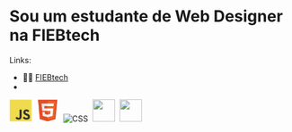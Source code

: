 <h1>Sou um estudante de Web Designer na FIEBtech</h1>

<div>
  Links:
  <ul>
    <li>👨‍🎓 <a href="https://www.fieb.edu.br">FIEBtech</a></li>
    <li></li>
  </ul>
  
</div>
<div>
  <img src="https://github.com/devicons/devicon/blob/master/icons/javascript/javascript-original.svg" title="JavaScript" alt="JavaScript" width="40" height="40"/>&nbsp;  
  <img src="https://github.com/devicons/devicon/blob/master/icons/html5/html5-original.svg" title="HTML5" alt="HTML" width="40" height="40"/>&nbsp;
  <img src="https://cdn.jsdelivr.net/gh/devicons/devicon/icons/css3/css3-original.svg" title="CSS3" alt="CSS" width="40" height="40"/>&nbsp;
  <img src="https://cdn.jsdelivr.net/gh/devicons/devicon/icons/vscode/vscode-original.svg"  width="40" height="40"/>&nbsp;
  <img src="https://cdn.jsdelivr.net/gh/devicons/devicon/icons/illustrator/illustrator-plain.svg" width="40" height="40"/>&nbsp;
</div>


